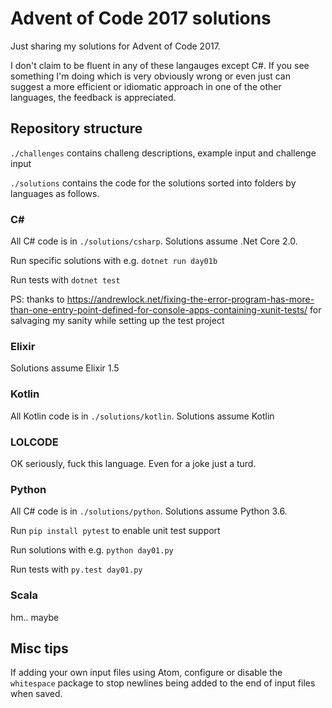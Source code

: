 # Advent of Code 2017 solutions

Just sharing my solutions for Advent of Code 2017.

I don't claim to be fluent in any of these langauges except C#. If you see something I'm doing which is very obviously wrong or even just can suggest a more efficient or idiomatic approach in one of the other languages, the feedback is appreciated.

## Repository structure

`./challenges` contains challeng descriptions, example input and challenge input

`./solutions` contains the code for the solutions sorted into folders by languages as follows.

### C#

All C# code is in `./solutions/csharp`. Solutions assume .Net Core 2.0.

Run specific solutions with e.g. `dotnet run day01b`

Run tests with `dotnet test`

PS: thanks to https://andrewlock.net/fixing-the-error-program-has-more-than-one-entry-point-defined-for-console-apps-containing-xunit-tests/ for salvaging my sanity while setting up the test project

### Elixir

Solutions assume Elixir 1.5

### Kotlin

All Kotlin code is in `./solutions/kotlin`. Solutions assume Kotlin

### LOLCODE

OK seriously, fuck this language. Even for a joke just a turd.

### Python

All C# code is in `./solutions/python`. Solutions assume Python 3.6.

Run `pip install pytest` to enable unit test support

Run solutions with e.g. `python day01.py`

Run tests with `py.test day01.py`

### Scala

hm.. maybe

## Misc tips

If adding your own input files using Atom, configure or disable the `whitespace` package to stop newlines being added to the end of input files when saved.